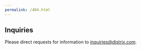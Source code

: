 ```yaml
---
permalink: /404.html
---
```

## Inquiries

Please direct requests for information to <inquiries@distrix.com>.
